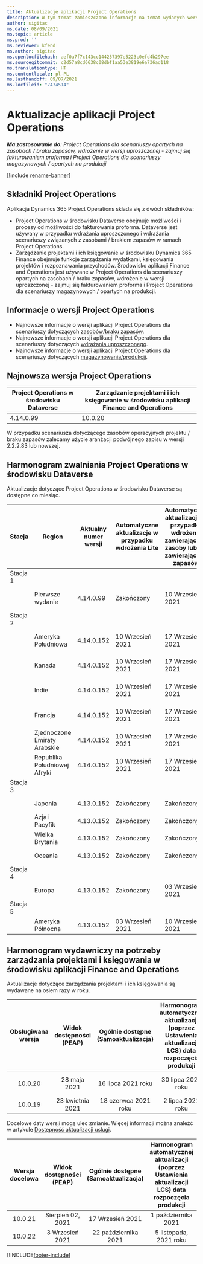 ```yaml
---
title: Aktualizacje aplikacji Project Operations
description: W tym temat zamieszczono informacje na temat wydanych wersji aplikacji Dynamics 365 Project Operations.
author: sigitac
ms.date: 08/09/2021
ms.topic: article
ms.prod: ''
ms.reviewer: kfend
ms.author: sigitac
ms.openlocfilehash: aef0a7f7c143cc144257397e5223c0efd4b297ee
ms.sourcegitcommit: c2d57a8cd6638c08dbf1aa53e3819e6a736ad118
ms.translationtype: HT
ms.contentlocale: pl-PL
ms.lasthandoff: 09/07/2021
ms.locfileid: "7474514"
---
```

# <a name="project-operations-updates"></a>Aktualizacje aplikacji Project Operations

_**Ma zastosowanie do:** Project Operations dla scenariuszy opartych na zasobach / braku zapasów, wdrożenie w wersji uproszczonej - zajmuj się fakturowaniem proforma i Project Operations dla scenariuszy magazynowych / opartych na produkcji_

[!include [rename-banner](~/includes/cc-data-platform-banner.md)]

## <a name="project-operations-components"></a>Składniki Project Operations

Aplikacja Dynamics 365 Project Operations składa się z dwóch składników:

- Project Operations w środowisku Dataverse obejmuje możliwości i procesy od możliwości do fakturowania proforma. Dataverse jest używany w przypadku wdrażania uproszczonego i wdrażania scenariuszy związanych z zasobami / brakiem zapasów w ramach Project Operations.
- Zarządzanie projektami i ich księgowanie w środowisku Dynamics 365 Finance obejmuje funkcje zarządzania wydatkami, księgowania projektów i rozpoznawania przychodów. Środowisko aplikacji Finance and Operations jest używane w Project Operations dla scenariuszy opartych na zasobach / braku zapasów, wdrożenie w wersji uproszczonej - zajmuj się fakturowaniem proforma i Project Operations dla scenariuszy magazynowych / opartych na produkcji.

## <a name="project-operations-release-notes"></a>Informacje o wersji Project Operations
- Najnowsze informacje o wersji aplikacji Project Operations dla scenariuszy dotyczących [zasobów/braku zapasów](whats-new-august-2021-resource-based.md).
- Najnowsze informacje o wersji aplikacji Project Operations dla scenariuszy dotyczących [wdrażania uproszczonego](../pro/whats-new/whats-new-august-2021-lite.md).
- Najnowsze informacje o wersji aplikacji Project Operations dla scenariuszy dotyczących [magazynowania/produkcji](../prod-pma/whats-new/whats-new-jul-2021-stocked.md).

## <a name="project-operations-latest-version"></a>Najnowsza wersja Project Operations

| Project Operations w środowisku Dataverse | Zarządzanie projektami i ich księgowanie w środowisku aplikacji Finance and Operations | 
| --- | --- |
| 4.14.0.99 | 10.0.20 |

W przypadku scenariusza dotyczącego zasobów operacyjnych projektu / braku zapasów zalecamy użycie aranżacji podwójnego zapisu w wersji 2.2.2.83 lub nowszej.

## <a name="release-schedule-for-project-operations-on-dataverse-environment"></a>Harmonogram zwalniania Project Operations w środowisku Dataverse

Aktualizacje dotyczące Project Operations w środowisku Dataverse są dostępne co miesiąc. 

| Stacja | Region | Aktualny numer wersji | Automatyczne aktualizacje w przypadku wdrożenia Lite | Automatyczne aktualizacje w przypadku wdrożenia zawierającego zasoby lub nie zawierającego zapasów | Następny numer wersji | Następna wersja ogólnie dostępna |
|-----------|-----------------------|-----------------|--------------------|---------------------|---------------------|---------------------|
| Stacja 1 |   &nbsp;              |    &nbsp;       | &nbsp;             |      &nbsp;         |      &nbsp;         |      &nbsp;         |
|   &nbsp;  | Pierwsze wydanie         |  4.14.0.99      | Zakończony           | 10 Wrzesień 2021  | Do ustalenia                 | 01 października 2021    |
| Stacja 2 |   &nbsp;              |    &nbsp;       | &nbsp;             |      &nbsp;         |      &nbsp;         |      &nbsp;         |
|   &nbsp;  | Ameryka Południowa         |  4.14.0.152     | 10 Wrzesień 2021 | 17 Wrzesień 2021  | Do ustalenia                 | 01 października 2021    |
|    &nbsp; | Kanada                |  4.14.0.152     | 10 Wrzesień 2021 | 17 Wrzesień 2021  | Do ustalenia                 | 01 października 2021    |
|   &nbsp;  | Indie                 |  4.14.0.152     | 10 Wrzesień 2021 | 17 Wrzesień 2021  | Do ustalenia                 | 01 października 2021    |
|   &nbsp;  | Francja                |  4.14.0.152     | 10 Wrzesień 2021 | 17 Wrzesień 2021  | Do ustalenia                 | 01 października 2021    |
|   &nbsp;  | Zjednoczone Emiraty Arabskie  |  4.14.0.152     | 10 Wrzesień 2021 | 17 Wrzesień 2021  | Do ustalenia                 | 01 października 2021    |
|   &nbsp;  | Republika Południowej Afryki          |  4.14.0.152     | 10 Wrzesień 2021 | 17 Wrzesień 2021  | Do ustalenia                 | 01 października 2021    |
| Stacja 3 |      &nbsp;           |     &nbsp;      |     &nbsp;         |      &nbsp;         |      &nbsp;         |      &nbsp;         |
|   &nbsp;  | Japonia                 |  4.13.0.152     | Zakończony           | Zakończony            | 4.14.0.152          | 10 Wrzesień 2021  |
|   &nbsp;  | Azja i Pacyfik          |  4.13.0.152     | Zakończony           | Zakończony            | 4.14.0.152          | 10 Wrzesień 2021  |
|   &nbsp;  | Wielka Brytania         |  4.13.0.152     | Zakończony           | Zakończony            | 4.14.0.152          | 10 Wrzesień 2021  |
|   &nbsp;  | Oceania               |  4.13.0.152     | Zakończony           | Zakończony            | 4.14.0.152          | 10 Wrzesień 2021  |
| Stacja 4 |     &nbsp;            |     &nbsp;      |     &nbsp;         |      &nbsp;         |      &nbsp;         |      &nbsp;         |
|   &nbsp;  | Europa                |  4.13.0.152     | Zakończony           | 03 Wrzesień 2021  | 4.14.0.152          | 17 Wrzesień 2021  |
| Stacja 5 |     &nbsp;            |     &nbsp;      |     &nbsp;         |      &nbsp;         |      &nbsp;         |      &nbsp;         |
|   &nbsp;  | Ameryka Północna         |  4.13.0.152     | 03 Wrzesień 2021 | 10 Wrzesień 2021  | 4.14.0.152          | 24 Wrzesień 2021  |


## <a name="release-schedule-for-project-management-and-accounting-in-the-finance-and-operations-apps-environment"></a>Harmonogram wydawniczy na potrzeby zarządzania projektami i księgowania w środowisku aplikacji Finance and Operations

Aktualizacje dotyczące zarządzania projektami i ich księgowania są wydawane na osiem razy w roku.

|          Obsługiwana wersja          | Widok dostępności (PEAP) | Ogólnie dostępne (Samoaktualizacja) | Harmonogram automatycznej aktualizacji (poprzez Ustawienia aktualizacji LCS) data rozpoczęcia produkcji |   Koniec świadczenia usług   |
|:-------------------------:|:---------------------------:|:---------------------------------:|:--------------------------------------------------------------------:|:------------------:|
|          10.0.20          |         28 maja 2021        |           16 lipca 2021 roku           |                             30 lipca 2021 roku                             |  22 października 2021  |
|          10.0.19          |        23 kwietnia 2021       |            18 czerwca 2021 roku           |                             2 lipca 2021 roku                             | 17 Wrzesień 2021 |



Docelowe daty wersji mogą ulec zmianie. Więcej informacji można znaleźć w artykule [Dostępność aktualizacji usługi](/dynamics365/fin-ops-core/fin-ops/get-started/public-preview-releases?toc=%2fdynamics365%2ffinance%2ftoc.json).

|          Wersja docelowa          | Widok dostępności (PEAP) | Ogólnie dostępne (Samoaktualizacja) | Harmonogram automatycznej aktualizacji (poprzez Ustawienia aktualizacji LCS) data rozpoczęcia produkcji |   Koniec świadczenia usług   |
|:-------------------------:|:---------------------------:|:---------------------------------:|:--------------------------------------------------------------------:|:------------------:|
|          10.0.21          |         Sierpień 02, 2021     |           17 Wrzesień 2021      |                             1 października 2021                           |  10 grudnia 2021  |
|          10.0.22          |      3 Wrzesień 2021      |          22 października 2021         |                           5 listopada, 2021 roku                           |  14 stycznia 2022  |

[!INCLUDE[footer-include](../includes/footer-banner.md)]
